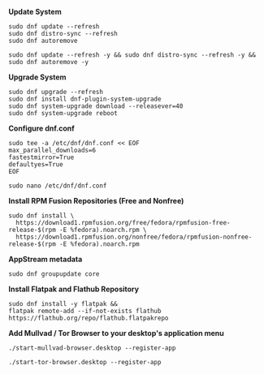 **Update System**
```shell
sudo dnf update --refresh
sudo dnf distro-sync --refresh
sudo dnf autoremove
```

```shell
sudo dnf update --refresh -y && sudo dnf distro-sync --refresh -y && sudo dnf autoremove -y
```
 
**Upgrade System**
```shell
sudo dnf upgrade --refresh
sudo dnf install dnf-plugin-system-upgrade
sudo dnf system-upgrade download --releasever=40
sudo dnf system-upgrade reboot
```
 
**Configure dnf.conf**
```shell
sudo tee -a /etc/dnf/dnf.conf << EOF
max_parallel_downloads=6
fastestmirror=True
defaultyes=True
EOF
```

```shell
sudo nano /etc/dnf/dnf.conf
```
 
**Install RPM Fusion Repositories (Free and Nonfree)**
```shell
sudo dnf install \
  https://download1.rpmfusion.org/free/fedora/rpmfusion-free-release-$(rpm -E %fedora).noarch.rpm \
  https://download1.rpmfusion.org/nonfree/fedora/rpmfusion-nonfree-release-$(rpm -E %fedora).noarch.rpm
```

**AppStream metadata**
```shell
sudo dnf groupupdate core
```

**Install Flatpak and Flathub Repository**
```shell
sudo dnf install -y flatpak &&
flatpak remote-add --if-not-exists flathub https://flathub.org/repo/flathub.flatpakrepo
```

**Add Mullvad / Tor Browser to your desktop's application menu**
```shell
./start-mullvad-browser.desktop --register-app
```
```shell
./start-tor-browser.desktop --register-app
```

